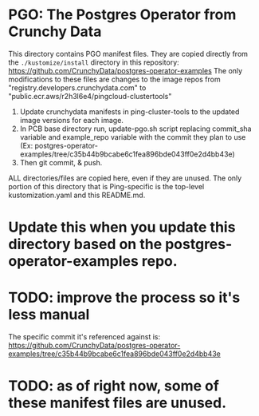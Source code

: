 # PGO: The Postgres Operator from Crunchy Data

This directory contains PGO manifest files. They are copied directly from the `./kustomize/install` directory in this repository:
https://github.com/CrunchyData/postgres-operator-examples
The only modifications to these files are changes to the image repos from "registry.developers.crunchydata.com" to "public.ecr.aws/r2h3l6e4/pingcloud-clustertools"
1. Update crunchydata manifests in ping-cluster-tools to the updated image versions for each image.
2. In PCB base directory run, update-pgo.sh script replacing commit_sha variable and example_repo variable with the commit they plan to use 
         (Ex: postgres-operator-examples/tree/c35b44b9bcabe6c1fea896bde043ff0e2d4bb43e)
3. Then git commit, & push.

ALL directories/files are copied here, even if they are unused. The only portion of this directory that is Ping-specific
is the top-level kustomization.yaml and this README.md.

# Update this when you update this directory based on the postgres-operator-examples repo.
# TODO: improve the process so it's less manual
The specific commit it's referenced against is:
https://github.com/CrunchyData/postgres-operator-examples/tree/c35b44b9bcabe6c1fea896bde043ff0e2d4bb43e

# TODO: as of right now, some of these manifest files are unused.
